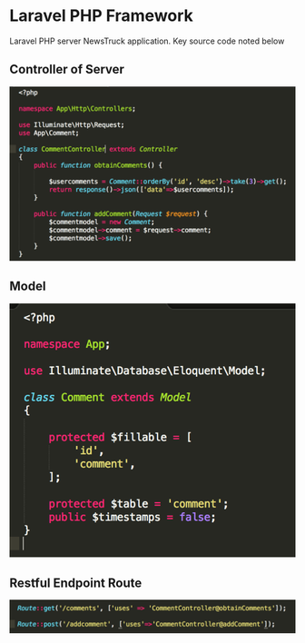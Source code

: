# Laravel PHP Framework

Laravel PHP server NewsTruck application. Key source code noted below 

## Controller of Server
![alt tag](https://github.com/deco3500/TeamLumos/blob/master/Final%20Prototype/images/controller.png)

## Model
![alt tag](https://github.com/deco3500/TeamLumos/blob/master/Final%20Prototype/images/model.png)

## Restful Endpoint Route
![alt tag](https://github.com/deco3500/TeamLumos/blob/master/Final%20Prototype/images/route.png)
